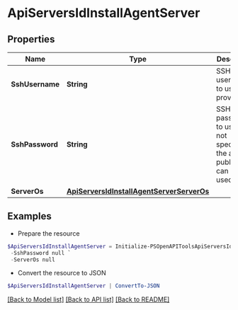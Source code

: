 # ApiServersIdInstallAgentServer
## Properties

Name | Type | Description | Notes
------------ | ------------- | ------------- | -------------
**SshUsername** | **String** | SSH username to use when provisioning | [optional] 
**SshPassword** | **String** | SSH password to use, if not specified the account public key can be used | [optional] 
**ServerOs** | [**ApiServersIdInstallAgentServerServerOs**](ApiServersIdInstallAgentServerServerOs.md) |  | [optional] 

## Examples

- Prepare the resource
```powershell
$ApiServersIdInstallAgentServer = Initialize-PSOpenAPIToolsApiServersIdInstallAgentServer  -SshUsername null `
 -SshPassword null `
 -ServerOs null
```

- Convert the resource to JSON
```powershell
$ApiServersIdInstallAgentServer | ConvertTo-JSON
```

[[Back to Model list]](../README.md#documentation-for-models) [[Back to API list]](../README.md#documentation-for-api-endpoints) [[Back to README]](../README.md)

